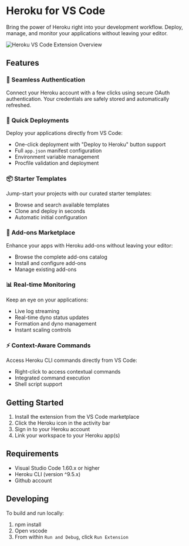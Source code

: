 # Heroku for VS Code

Bring the power of Heroku right into your development workflow. Deploy, manage, and monitor your applications without
leaving your editor.

![Heroku VS Code Extension Overview](https://raw.githubusercontent.com/heroku/heroku-vscode-releases/refs/heads/main/resources/overview.gif)

## Features

### 🔗 Seamless Authentication

Connect your Heroku account with a few clicks using secure OAuth authentication. Your credentials are safely stored and
automatically refreshed.

### 🚀 Quick Deployments

Deploy your applications directly from VS Code:

- One-click deployment with "Deploy to Heroku" button support
- Full `app.json` manifest configuration
- Environment variable management
- Procfile validation and deployment

### 📦 Starter Templates

Jump-start your projects with our curated starter templates:

- Browse and search available templates
- Clone and deploy in seconds
- Automatic initial configuration

### 🔌 Add-ons Marketplace

Enhance your apps with Heroku add-ons without leaving your editor:

- Browse the complete add-ons catalog
- Install and configure add-ons
- Manage existing add-ons

### 📊 Real-time Monitoring

Keep an eye on your applications:

- Live log streaming
- Real-time dyno status updates
- Formation and dyno management
- Instant scaling controls

### ⚡ Context-Aware Commands

Access Heroku CLI commands directly from VS Code:

- Right-click to access contextual commands
- Integrated command execution
- Shell script support

## Getting Started

1. Install the extension from the VS Code marketplace
2. Click the Heroku icon in the activity bar
3. Sign in to your Heroku account
4. Link your workspace to your Heroku app(s)

## Requirements

- Visual Studio Code 1.60.x or higher
- Heroku CLI (version ^9.5.x)
- Github account

## Developing

To build and run locally:

1. npm install
2. Open vscode
3. From within `Run and Debug`, click `Run Extension`
